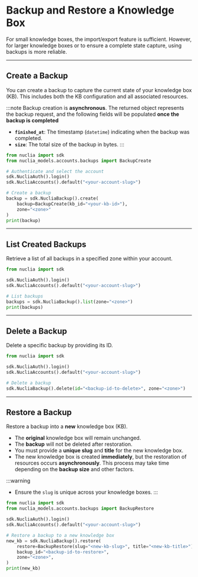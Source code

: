# Backup and Restore a Knowledge Box

For small knowledge boxes, the import/export feature is sufficient. However, for larger knowledge boxes or to ensure a complete state capture, using backups is more reliable.

---

## Create a Backup

You can create a backup to capture the current state of your knowledge box (KB). This includes both the KB configuration and all associated resources.  

:::note
Backup creation is **asynchronous**. The returned object represents the backup request, and the following fields will be populated **once the backup is completed**
- **`finished_at`**: The timestamp (`datetime`) indicating when the backup was completed.  
- **`size`**: The total size of the backup in bytes.
:::

```python
from nuclia import sdk
from nuclia_models.accounts.backups import BackupCreate

# Authenticate and select the account
sdk.NucliaAuth().login()
sdk.NucliaAccounts().default("<your-account-slug>")

# Create a backup
backup = sdk.NucliaBackup().create(
    backup=BackupCreate(kb_id="<your-kb-id>"),
    zone="<zone>"
)
print(backup)
```

---

## List Created Backups

Retrieve a list of all backups in a specified zone within your account.

```python
from nuclia import sdk

sdk.NucliaAuth().login()
sdk.NucliaAccounts().default("<your-account-slug>")

# List backups
backups = sdk.NucliaBackup().list(zone="<zone>")
print(backups)
```

---

## Delete a Backup

Delete a specific backup by providing its ID.

```python
from nuclia import sdk

sdk.NucliaAuth().login()
sdk.NucliaAccounts().default("<your-account-slug>")

# Delete a backup
sdk.NucliaBackup().delete(id="<backup-id-to-delete>", zone="<zone>")
```

---

## Restore a Backup

Restore a backup into a **new** knowledge box (KB).  

- The **original** knowledge box will remain unchanged.  
- The **backup** will not be deleted after restoration.  
- You must provide a **unique slug** and **title** for the new knowledge box.  
- The new knowledge box is created **immediately**, but the restoration of resources occurs **asynchronously**. This process may take time depending on the **backup size** and other factors.

:::warning
- Ensure the `slug` is unique across your knowledge boxes.
:::

```python
from nuclia import sdk
from nuclia_models.accounts.backups import BackupRestore

sdk.NucliaAuth().login()
sdk.NucliaAccounts().default("<your-account-slug>")

# Restore a backup to a new knowledge box
new_kb = sdk.NucliaBackup().restore(
    restore=BackupRestore(slug="<new-kb-slug>", title="<new-kb-title>"),
    backup_id="<backup-id-to-restore>",
    zone="<zone>",
)
print(new_kb)
```
